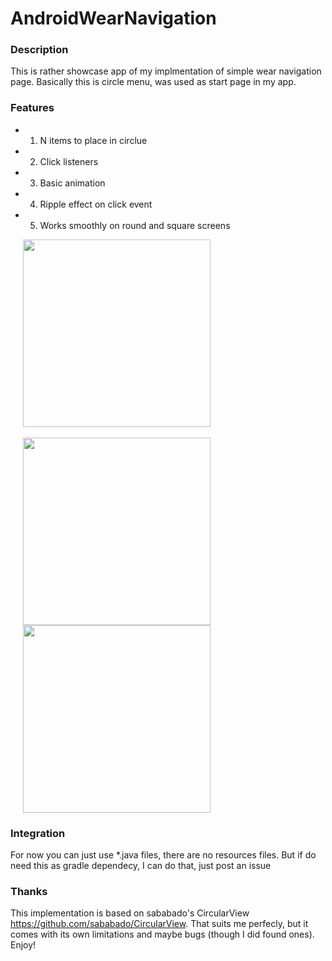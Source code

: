 # AndroidWearNavigation
### Description
This is rather showcase app of my implmentation of simple wear navigation page. Basically this is circle menu, was used as start page in my app.
### Features
+ 1. N items to place in circlue
+ 2. Click listeners
+ 3. Basic animation 
+ 4. Ripple effect on click event
+ 5. Works smoothly on round and square screens
 
<img width='300' hspace='20' align='left' src='https://lh5.googleusercontent.com/mL_W4MWy3n1VFSIHJdx1r9DJWl3amQa6GAsdElHZ7ID_vie6KC5Ou-zfQfl196WZcc-Nm7vU=w1896-h843' />
<br clear="all"/>
<br clear="all"/>
<img width='300' hspace='20' align='left' src='https://lh3.googleusercontent.com/s8yIGJ83cbveRPUgcTBbDG9hY_8LDT_3KSmUzM-WeeJzTvTK6dT24FYhQGIDubcJoNLfRvQF=w1896-h843' />
<img width='300' hspace='20' src='https://lh3.googleusercontent.com/_yhNcnmPa9whmMM-qN7JvEsGeIvVbiwIpxjxdLHwZBybWYMmY8zGgzdyuQORAOzpEoImrM5N=w1896-h843' />
 
 <br clear="all"/>



### Integration
For now you can just use *.java files, there are no resources files. But if do need this as gradle dependecy, I can do that, just post an issue

### Thanks
This implementation is based on sababado's CircularView https://github.com/sababado/CircularView. That suits me perfecly, but it comes with its own limitations and maybe bugs (though I did found ones). Enjoy!
